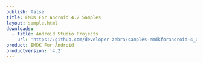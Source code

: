 ```yaml
---
publish: false
title: EMDK For Android 4.2 Samples
layout: sample.html
downloads:
  - title: Android Studio Projects
    url: 'https://github.com/developer-zebra/samples-emdkforandroid-4_0/archive/AllSamples.zip'
product: EMDK For Android
productversion: '4.2'
---
```
















